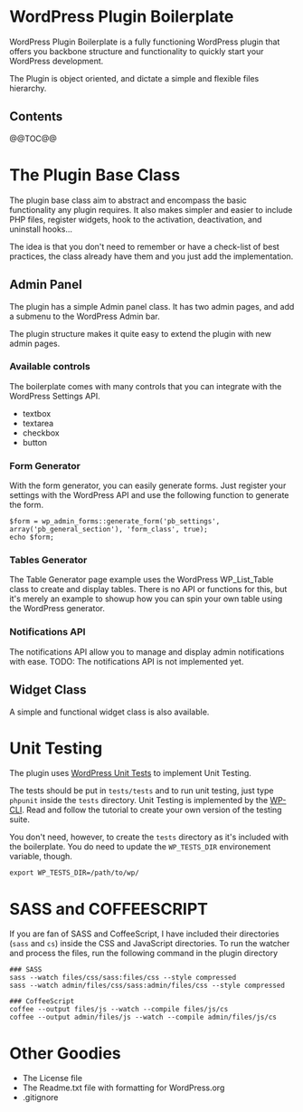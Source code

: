 # WordPress Plugin Boilerplate

WordPress Plugin Boilerplate is a fully functioning WordPress plugin that offers you backbone structure and functionality to quickly start your WordPress development.

The Plugin is object oriented, and dictate a simple and flexible files hierarchy.

## Contents
@@TOC@@

# The Plugin Base Class

The plugin base class aim to abstract and encompass the basic functionality any plugin requires. It also makes simpler and easier to include PHP files, register widgets, hook to the activation, deactivation, and uninstall hooks...

The idea is that you don't need to remember or have a check-list of best practices, the class already have them and you just add the implementation.

## Admin Panel

The plugin has a simple Admin panel class. It has two admin pages, and add a submenu to the WordPress Admin bar.

The plugin structure makes it quite easy to extend the plugin with new admin pages.

### Available controls

The boilerplate comes with many controls that you can integrate with the WordPress Settings API.

* textbox
* textarea
* checkbox
* button

### Form Generator

With the form generator, you can easily generate forms. Just register your settings with the WordPress API and use the following function to generate the form.

```
$form = wp_admin_forms::generate_form('pb_settings', array('pb_general_section'), 'form_class', true);
echo $form;
```

### Tables Generator

The Table Generator page example uses the WordPress WP_List_Table class to create and display tables. There is no API or functions for this, but it's merely an example to showup how you can spin your own table using the WordPress generator.

### Notifications API

The notifications API allow you to manage and display admin notifications with ease. 
TODO: The notifications API is not implemented yet.

## Widget Class

A simple and functional widget class is also available.

# Unit Testing

The plugin uses [WordPress Unit Tests](http://unit-tests.trac.wordpress.org/) to implement Unit Testing. 

The tests should be put in `tests/tests` and to run unit testing, just type `phpunit` inside the `tests` directory. Unit Testing is implemented by the [WP-CLI](http://wp-cli.org/blog/plugin-unit-tests.html). Read and follow the tutorial to create your own version of the testing suite.

You don't need, however, to create the `tests` directory as it's included with the boilerplate. You do need to update the `WP_TESTS_DIR` environement variable, though.

```
export WP_TESTS_DIR=/path/to/wp/
```

# SASS and COFFEESCRIPT

If you are fan of SASS and CoffeeScript, I have included their directories (`sass` and `cs`) inside the CSS and JavaScript directories. To run the watcher and process the files, run the following command in the plugin directory

```
### SASS
sass --watch files/css/sass:files/css --style compressed
sass --watch admin/files/css/sass:admin/files/css --style compressed

### CoffeeScript
coffee --output files/js --watch --compile files/js/cs
coffee --output admin/files/js --watch --compile admin/files/js/cs
```

# Other Goodies

* The License file
* The Readme.txt file with formatting for WordPress.org
* .gitignore
